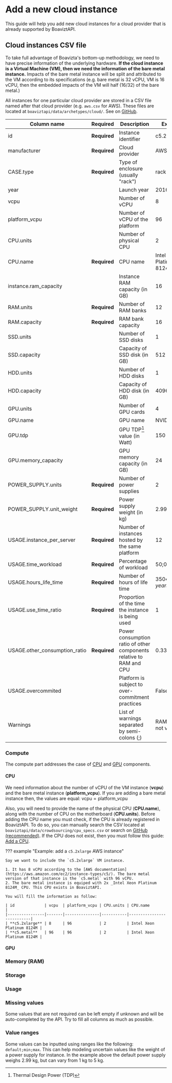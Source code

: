 # Add a new cloud instance

This guide will help you add new cloud instances for a cloud provider that is already supported by BoaviztAPI.

## Cloud instances CSV file

To take full advantage of Boavizta's bottom-up methodology, we need to have precise information of the underlying hardware. **If the cloud instance is a Virtual Machine (VM), then we need the information of the bare metal instance.** Impacts of the bare metal instance will be split and attributed to the VM according to its specifications (e.g. bare metal is 32 vCPU, VM is 16 vCPU, then the embedded impacts of the VM will half (16/32) of the bare metal.)

All instances for one particular cloud provider are stored in a CSV file named after that cloud provider (e.g. `aws.csv` for AWS). These files are located at `boaviztapi/data/archetypes/cloud/`. See on [GitHub](https://github.com/Boavizta/boaviztapi/tree/main/boaviztapi/data/archetypes/cloud).

| Column name                   | Required     | Description                                                         | Example                   |
|-------------------------------|--------------|---------------------------------------------------------------------|---------------------------|
| id                            | **Required** | Instance identifier                                                 | c5.2xlarge                |
| manufacturer                  | **Required** | Cloud provider                                                      | AWS                       |
| CASE.type                     | **Required** | Type of enclosure (usually "rack")                                  | rack                      |
| year                          |              | Launch year                                                         | 2016                      |
| vcpu                          |              | Number of vCPU                                                      | 8                         |
| platform_vcpu                 |              | Number of vCPU of the platform                                      | 96                        |
| CPU.units                     |              | Number of physical CPU                                              | 2                         |
| CPU.name                      | **Required** | CPU name                                                            | Intel Xeon Platinum 8124M |
| instance.ram_capacity         |              | Instance RAM capacity (in GB)                                       | 16                        |
| RAM.units                     | **Required** | Number of RAM banks                                                 | 12                        |
| RAM.capacity                  | **Required** | RAM bank capacity                                                   | 16                        |
| SSD.units                     |              | Number of SSD disks                                                 | 1                         |
| SSD.capacity                  |              | Capacity of SSD disk (in GB)                                        | 512                       |
| HDD.units                     |              | Number of HDD disks                                                 | 1                         |
| HDD.capacity                  |              | Capacity of HDD disk (in GB)                                        | 4096                      |
| GPU.units                     |              | Number of GPU cards                                                 | 4                         |
| GPU.name                      |              | GPU name                                                            | NVIDIA A10G               |
| GPU.tdp                       |              | GPU TDP[^1] value (in Watt)                                         | 150                       |
| GPU.memory_capacity           |              | GPU memory capacity (in GB)                                         | 24                        |
| POWER_SUPPLY.units            | **Required** | Number of power supplies                                            | 2                         |
| POWER_SUPPLY.unit_weight      | **Required** | Power supply weight (in kg)                                         | 2.99;1;5                  |
| USAGE.instance_per_server     | **Required** | Number of instances hosted by the same platform                     | 12                        |
| USAGE.time_workload           | **Required** | Percentage of workload                                              | 50;0;100                  |
| USAGE.hours_life_time         | **Required** | Number of hours of life time                                        | 35040 _(=4 years)_        |
| USAGE.use_time_ratio          | **Required** | Proportion of the time the instance is being used                   | 1                         |
| USAGE.other_consumption_ratio | **Required** | Power consumption ratio of other components relative to RAM and CPU | 0.33;0.2;0.6              |
| USAGE.overcommited            |              | Platform is subject to over-commitment practices                    | False                     |
| Warnings                      |              | List of warnings separated by semi-colons (;)                       | RAM.capacity not verified |

### Compute

The compute part addresses the case of [CPU](#cpu) and [GPU](#gpu) components.

#### CPU

We need information about the number of vCPU of the VM instance (**vcpu**) and the bare metal instance (**platform_vcpu**). If you are adding a bare metal instance then, the values are equal: $\text{vcpu} = \text{platform_vcpu}$

Also, you will need to provide the name of the physical CPU (**CPU.name**), along with the number of CPU on the motherboard (**CPU.units**). Before adding the CPU name you must check, if the CPU is already registered in BoaviztAPI. To do so, you can manually search the CSV located at `boaviztapi/data/crowdsourcing/cpu_specs.csv` or search on [GitHub (recommended)](https://github.com/Boavizta/boaviztapi/blob/main/boaviztapi/data/crowdsourcing/cpu_specs.csv). If the CPU does not exist, then you must follow this guide: [Add a CPU](cpu.md).

??? example "Example: add a `c5.2xlarge` AWS instance"
    
    Say we want to include the `c5.2xlarge` VM instance. 

    1. It has 8 vCPU according to the [AWS documentation](https://aws.amazon.com/ec2/instance-types/c5/). The bare metal version of that instance is the `c5.metal` with 96 vCPU. 
    2. The bare metal instance is equiped with 2x _Intel Xeon Platinum 8124M_ CPU. This CPU exists in BoaviztAPI.

    You will fill the information as follow:

    | id             | vcpu  | platform_vcpu | CPU.units | CPU.name                  |
    |----------------|-------|---------------|-----------|---------------------------|
    | **c5.2xlarge** | 8     | 96            | 2         | Intel Xeon Platinum 8124M |
    | **c5.metal**   | 96    | 96            | 2         | Intel Xeon Platinum 8124M |

#### GPU

### Memory (RAM)

### Storage

### Usage

### Missing values

Some values that are not required can be left empty if unknown and will be auto-completed by the API. Try to fill all columns as much as possible. 

### Value ranges

Some values can be inputted using ranges like the following: `default;min;max`. This can help modeling uncertain values like the weight of a power supply for instance. In the example above the default power supply weighs 2.99 kg, but can vary from 1 kg to 5 kg.


[^1]: Thermal Design Power (TDP)

[//]: # (Number of vCPU of the platform usually corresponds to the total number of vCPU of the bare metal instance. For a bare metal instance with 2x 24 cores CPU the platform_vcpu is: 2 &#40;CPU units&#41; x 24 &#40;core units&#41; x 2 &#40;"threads" per core&#41; = 96 vCPU.)

[//]: # (If the CPU is missing from the `cpu_specs.csv` &#40;located at `boaviztapi/data/crowdsourcing/`&#41;, please consider to add it there as well to enrich the internal database. For more information see [how to add a CPU]&#40;cpu.md&#41;.)

[//]: # (Not required if CPU.name is in `cpu_specs.csv`. Will be completed during the request treatment by the API based on the CPU name if the CPU have been added to `cpu_specs.csv`)

[//]: # (Usually the distribution of RAM modules is not known. In this case, take a hypothesis which respects: RAM.units*RAM.capacity = instance.ram_capacity * USAGE.instance_per_server and set the warning "RAM.capacity not verified")

[//]: # (Usually power supply duplicated so POWER_SUPPLY.units = 2. Usually POWER_SUPPLY.unit_weight is unknown, in that case use a range such as 2.99;1;5)

[//]: # (We usually consider that the number of instances on one platform is sized by the CPUs. So USAGE.instance_per_server = platform_vcpu / vcpu)

[//]: # (Should be a range between 0 and 100 &#40;50;0;100&#41; without valid justification)

[//]: # (In cloud environment a reserved instance is usually up 100% of the time so USAGE.use_time_ratio = 1)